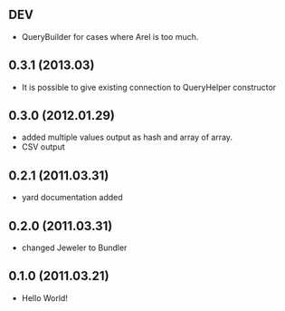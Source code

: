 ## DEV
* QueryBuilder for cases where Arel is too much.

## 0.3.1 (2013.03)
* It is possible to give existing connection to QueryHelper constructor

## 0.3.0 (2012.01.29)
* added multiple values output as hash and array of array.
* CSV output

## 0.2.1 (2011.03.31)
* yard documentation added

## 0.2.0 (2011.03.31)
* changed Jeweler to Bundler

## 0.1.0 (2011.03.21)
* Hello World!
